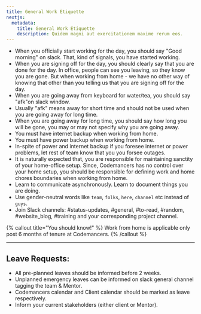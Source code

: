 ```yaml
---
title: General Work Etiquette
nextjs:
  metadata:
    title: General Work Etiquette
    description: Quidem magni aut exercitationem maxime rerum eos.
---
```


- When you officially start working for the day, you should say "Good morning" on slack. That, kind of signals, you have started working.
- When you are signing off for the day, you should clearly say that you are done for the day. In office, people can see you leaving, so they know you are gone. But when working from home - we have no other way of knowing that other than you telling us that you are signing off for the day.
- When you are going away from keyboard for water/tea, you should say "afk"on slack window.
- Usually "afk" means away for short time and should not be used when you are going away for long time.
- When you are going away for long time, you should say how long you will be gone, you may or may not specify why you are going away.
- You must have internet backup when working from home.
- You must have power backup when working from home.
- In-spite of power and internet backup if you foresee internet or power problems, let rest of team know that you you forsee outages.
- It is naturally expected that, you are responsible for maintaining sanctity of your home-office setup. Since, Codemancers has no control over your home setup, you should be responsible for defining work and home chores boundaries when working from home.
- Learn to communicate asynchronously. Learn to document things you are doing.
- Use gender-neutral words like `team`, `folks`, `here`, `channel` etc instead of `guys`.
- Join Slack channels: #status-updates, #general, #to-read, #random, #website_blog, #training and your corresponding project channel.

{% callout title="You should know!" %}
Work from home is applicable only post 6 months of tenure at Codemancers.
{% /callout %}

---

## Leave Requests:

- All pre-planned leaves should be informed before 2 weeks.
- Unplanned emergency leaves can be informed on slack general channel tagging the team & Mentor.
- Codemancers calendar and Client calendar should be marked as leave respectively.
- Inform your current stakeholders (either client or Mentor).
